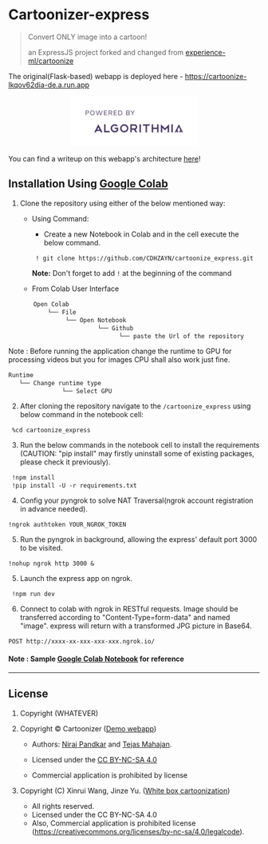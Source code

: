 # Cartoonizer-express

> Convert ONLY image into a cartoon!
>
> an ExpressJS project forked and changed from [experience-ml/cartoonize](https://github.com/experience-ml/cartoonize)

The original(Flask-based) webapp is deployed here - https://cartoonize-lkqov62dia-de.a.run.app
<div style="text-align:center"><img height="100" alt="Powered by Algorithmia" style="border-width:0" src="static/sample_images/algorithmia.jpeg" /></div>

You can find a writeup on this webapp's architecture [here](https://medium.com/@Niraj_pandkar/how-we-built-an-inexpensive-scalable-architecture-to-cartoonize-the-world-8610050f90a0)!

## Installation Using [Google Colab](https://colab.research.google.com/drive/1oDhMEVMcsRbe7bt-2A7cDsx44KQpQwuB?usp=sharing)

1. Clone the repository using either of the below mentioned way:
   - Using Command:
        - Create a new Notebook in Colab and in the cell execute the below command.  
        
        ```
         ! git clone https://github.com/CDHZAYN/cartoonize_express.git
        ```
        **Note:** Don't forget to add `!` at the beginning of the command
        
    - From Colab User Interface
 ```
        Open Colab
            └── File
                 └── Open Notebook
                          └── Github
                                └── paste the Url of the repository
 ```
 Note :  Before running the application change the runtime to GPU for processing videos but you for images CPU shall also work just fine.
 ```
 Runtime
 	└── Change runtime type
 				└── Select GPU
 ```
2. After cloning the repository navigate to the `/cartoonize_express` using below command in the notebook cell:

  ```
   %cd cartoonize_express
  ```
3. Run the below commands in the notebook cell to install the requirements (CAUTION: "pip install" may firstly uninstall some of existing packages, please check it previously).

  ```
   !npm install
   !pip install -U -r requirements.txt
  ```

4. Config your pyngrok to solve NAT Traversal(ngrok account registration in advance needed).

  ```
  !ngrok authtoken YOUR_NGROK_TOKEN
  ```

5. Run the pyngrok in background, allowing the express' default port 3000 to be visited.

```
!nohup ngrok http 3000 &
```

5. Launch the express app on ngrok.

  ```
   !npm run dev
  ```

6. Connect to colab with ngrok in RESTful requests. Image should be transferred according to "Content-Type=form-data" and named "image". express will return with a transformed JPG picture in Base64.

  ```
  POST http://xxxx-xx-xxx-xxx-xxx.ngrok.io/
  ```

#### Note : Sample [Google Colab Notebook](https://colab.research.google.com/drive/1oDhMEVMcsRbe7bt-2A7cDsx44KQpQwuB?usp=sharing) for reference

---

## License

1. Copyright (WHATEVER)
1. Copyright © Cartoonizer ([Demo webapp](https://cartoonize-lkqov62dia-de.a.run.app/))
    - Authors: [Niraj Pandkar](https://twitter.com/Niraj_pandkar) and [Tejas Mahajan](https://twitter.com/tjdevWorks).
    
    - Licensed under the [CC BY-NC-SA 4.0](https://creativecommons.org/licenses/by-nc-sa/4.0/legalcode) 
    - Commercial application is prohibited by license


2. Copyright (C) Xinrui Wang, Jinze Yu. ([White box cartoonization](https://github.com/SystemErrorWang/White-box-Cartoonization))
    - All rights reserved. 
    - Licensed under the CC BY-NC-SA 4.0 
    - Also, Commercial application is prohibited license (https://creativecommons.org/licenses/by-nc-sa/4.0/legalcode).
